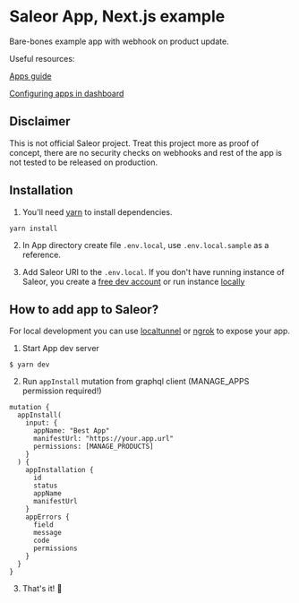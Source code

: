 # Saleor App, Next.js example

Bare-bones example app with webhook on product update.

Useful resources:

[Apps guide](https://docs.saleor.io/docs/3.x/developer/extending/apps/key-concepts)

[Configuring apps in dashboard](https://docs.saleor.io/docs/3.x/dashboard/apps)

## Disclaimer

This is not official Saleor project.
Treat this project more as proof of concept, there are no security checks on webhooks and rest of the app is not tested to be released on production.

## Installation

1. You'll need [yarn](https://yarnpkg.com/getting-started/install) to install dependencies.

```
yarn install
```

2. In App directory create file `.env.local`, use `.env.local.sample` as a reference.

3. Add Saleor URI to the `.env.local`. If you don't have running instance of Saleor, you create a [free dev account](https://cloud.saleor.io/)
   or run instance [locally](https://github.com/saleor/saleor-platform)

## How to add app to Saleor?

For local development you can use [localtunnel](https://github.com/localtunnel/localtunnel) or [ngrok](https://ngrok.com/) to expose your app.

1. Start App dev server

`$ yarn dev`

2. Run `appInstall` mutation from graphql client (MANAGE_APPS permission required!)

```
mutation {
  appInstall(
    input: {
      appName: "Best App"
      manifestUrl: "https://your.app.url"
      permissions: [MANAGE_PRODUCTS]
    }
  ) {
    appInstallation {
      id
      status
      appName
      manifestUrl
    }
    appErrors {
      field
      message
      code
      permissions
    }
  }
}
```

3. That's it! 🦄
